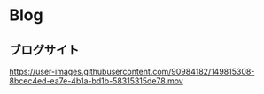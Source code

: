 # Blog

## ブログサイト
https://user-images.githubusercontent.com/90984182/149815308-8bcec4ed-ea7e-4b1a-bd1b-58315315de78.mov
